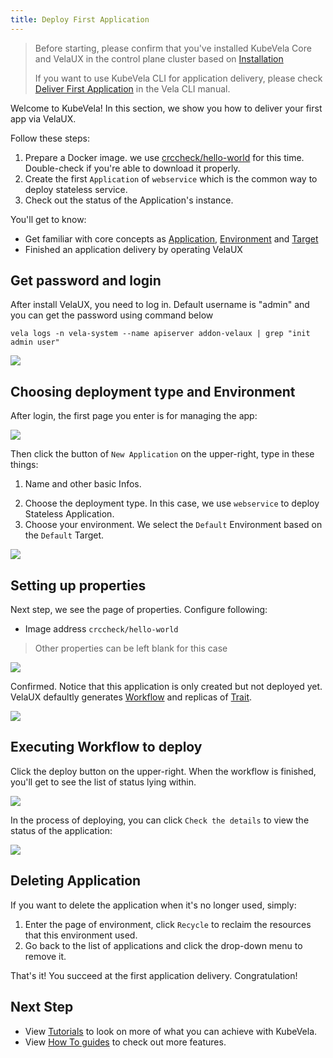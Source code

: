 ```yaml
---
title: Deploy First Application
---
```


> Before starting, please confirm that you've installed KubeVela Core and VelaUX in the control plane cluster based on [Installation](./install.mdx)
>
> If you want to use KubeVela CLI for application delivery, please check [Deliver First Application](./end-user/quick-start-cli) in the Vela CLI manual.

Welcome to KubeVela! In this section, we show you how to deliver your first app via VelaUX.

Follow these steps:

1. Prepare a Docker image. we use [crccheck/hello-world](https://hub.docker.com/r/crccheck/hello-world) for this time. Double-check if you're able to download it properly.
2. Create the first `Application` of `webservice` which is the common way to deploy stateless service.
3. Check out the status of the Application's instance.

You'll get to know:

- Get familiar with core concepts as [Application](./getting-started/core-concept#application), [Environment](getting-started/core-concept#environment) and [Target](getting-started/core-concept#target)
- Finished an application delivery by operating VelaUX

## Get password and login

After install VelaUX, you need to log in. Default username is "admin" and you can get the password using command below
```shell
vela logs -n vela-system --name apiserver addon-velaux | grep "init admin user"
```

![](./resources/login.png)

## Choosing deployment type and Environment

After login, the first page you enter is for managing the app:

![](./resources/dashboard.png)

Then click the button of `New Application` on the upper-right, type in these things:

1. Name and other basic Infos.
<!-- 2. Choose the Project. We've created a default Project for you to use or you can click `New` to create your own. -->
2. Choose the deployment type. In this case, we use `webservice` to deploy Stateless Application.
3. Choose your environment. We select the `Default` Environment based on the `Default` Target.

![](./resources/new-first-vela-app.jpg)

## Setting up properties

Next step, we see the page of properties. Configure following:

- Image address `crccheck/hello-world`

> Other properties can be left blank for this case

![](./resources/port-first-vela-app.png)

Confirmed. Notice that this application is only created but not deployed yet. VelaUX defaultly generates [Workflow](./getting-started/core-concept#workflow) and replicas of [Trait](./getting-started/core-concept#trait).

![](./resources/created-first-vela-app.jpg)

## Executing Workflow to deploy

Click the deploy button on the upper-right. When the workflow is finished, you'll get to see the list of status lying within.

![](./resources/succeed-first-vela-app.jpg)

In the process of deploying, you can click `Check the details` to view the status of the application:

![](./resources/status-first-vela-app.jpg)

## Deleting Application

If you want to delete the application when it's no longer used, simply:

1. Enter the page of environment, click `Recycle` to reclaim the resources that this environment used.
2. Go back to the list of applications and click the drop-down menu to remove it.

That's it! You succeed at the first application delivery. Congratulation!

## Next Step

- View [Tutorials](./tutorials/webservice) to look on more of what you can achieve with KubeVela.
- View [How To guides](./how-to/dashboard/application/create-application) to check out more features.
